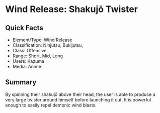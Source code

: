 # Wind Release: Shakujō Twister

## Quick Facts
- Element/Type: Wind Release
- Classification: Ninjutsu, Bukijutsu,
- Class: Offensive
- Range: Short, Mid, Long
- Users: Kazuma
- Media: Anime

## Summary
By spinning their shakujō above their head, the user is able to produce a very large twister around himself before launching it out. It is powerful enough to easily repel demonic wind blasts.
